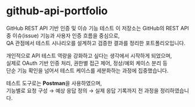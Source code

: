 # github-api-portfolio
GitHub REST API 기반 인증 및 이슈 기능 테스트
이 저장소는 GitHub의 REST API 중 이슈(issue) 기능과 사용자 인증 흐름을 중심으로,  
QA 관점에서 테스트 시나리오를 설계하고 검증한 결과를 정리한 포트폴리오입니다.

개인적으로 API 테스트 역량을 강화하고 싶다는 생각에서 시작하게 되었으며,  
실제로 OAuth 기반 인증 처리, 권한별 접근 제어, 정상/예외 케이스 분리 등  
단순 기능 확인을 넘어서 테스트 케이스를 세분화하는 과정에 집중했습니다.

테스트 도구로는 **Postman**을 사용하였으며,  
기능별로 요청 구성 → 예상 응답 정의 → 실제 응답 기록까지 전 과정을 정리하였습니다.
